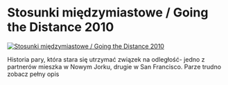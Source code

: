 Stosunki międzymiastowe / Going the Distance 2010 
=============
[![Stosunki międzymiastowe / Going the Distance 2010 ](http://vidos.pl/images/player.gif)](http://vidos.pl/stosunki-miedzymiastowe-going-the-distance-2010)

 Historia pary, która stara się utrzymać związek na odległość- jedno z partnerów mieszka w Nowym Jorku, drugie w San Francisco. Parze trudno zobacz pełny opis
